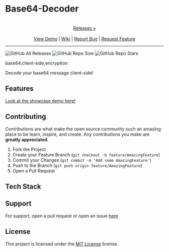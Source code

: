
# Base64-Decoder

<p align="center">
  <p align="center">
    <br />
    <a href="https://github.com/ScorchChamp/Base64-Decoder/releases/">Releases &#187;</a>
    <br />
    <br />
    <a href="https://github.com/ScorchChamp/Base64-Decoder">View Demo</a> |
    <a href="https://github.com/ScorchChamp/Base64-Decoder/wiki">Wiki</a> |
    <a href="https://github.com/ScorchChamp/Base64-Decoder/issues">Report Bug</a> |
    <a href="https://github.com/ScorchChamp/Base64-Decoder/issues">Request Feature</a>
  </p>
</p>


-------------
![GitHub All Releases](https://img.shields.io/github/downloads/ScorchChamp/Base64-Decoder/total?style=for-the-badge)
![GitHub Repo Size](https://img.shields.io/github/repo-size/ScorchChamp/Base64-Decoder?style=for-the-badge)
![GitHub Repo Stars](https://img.shields.io/github/stars/ScorchChamp/Base64-Decoder?style=for-the-badge)

base64,client-side,encryption

Decode your base64 message client-side!

## Features

[Look at the showcase demo here!](https://ScorchChamp.github.io/Base64-Decoder)

## Contributing

Contributions are what make the open source community such an amazing place to be learn, inspire, and create. Any contributions you make are **greatly appreciated**.

1. Fork the Project
2. Create your Feature Branch (`git checkout -b feature/AmazingFeature`)
3. Commit your Changes (`git commit -m 'Add some AmazingFeature'`)
4. Push to the Branch (`git push origin feature/AmazingFeature`)
5. Open a Pull Request


## Tech Stack



## Support

For support, open a pull request or open an issue [here](https://github.com/ScorchChamp/Base64-Decoder/issues/new)

## License

This project is licensed under the <a href="https://api.github.com/licenses/mit}">MIT License</a> license.

<!--This file was generated via https://github.com/ScorchChamp/README.md-generator Credits to: ScorchChamp-->
        